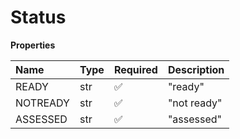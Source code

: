 # Status

**Properties**

| Name     | Type | Required | Description |
| :------- | :--- | :------- | :---------- |
| READY    | str  | ✅       | "ready"     |
| NOTREADY | str  | ✅       | "not ready" |
| ASSESSED | str  | ✅       | "assessed"  |

<!-- This file was generated by liblab | https://liblab.com/ -->
